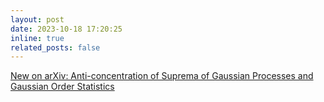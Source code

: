 ```yaml
---
layout: post
date: 2023-10-18 17:20:25
inline: true
related_posts: false
---
```


[New on arXiv: Anti-concentration of Suprema of Gaussian Processes and Gaussian Order Statistics](https://arxiv.org/abs/2310.12119)
